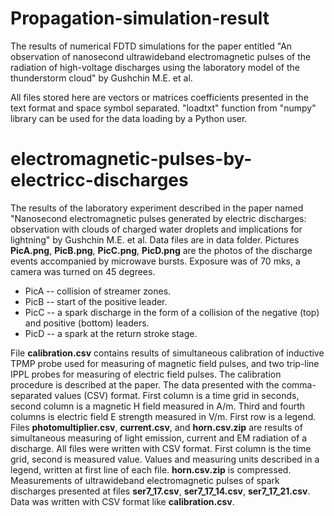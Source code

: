 # Propagation-simulation-result
The results of numerical FDTD simulations for the paper entitled "An observation of nanosecond ultrawideband electromagnetic pulses of the radiation of high-voltage discharges using the laboratory model of the thunderstorm cloud" by Gushchin M.E. et al.

All files stored here are vectors or matrices coefficients presented in the text format and space symbol separated. "loadtxt" function from "numpy" library can be used for the data loading by a Python user.

# electromagnetic-pulses-by-electricс-discharges
The results of the laboratory experiment described in the paper named "Nanosecond electromagnetic pulses generated by electric discharges: observation with clouds of charged water droplets and implications for lightning" by Gushchin M.E. et al.
Data files are in data folder.
Pictures **PicA.png**, **PicB.png**, **PicC.png**, **PicD.png** are the photos of the discharge events accompanied by microwave bursts. Exposure was of 70 mks, a camera was turned on 45 degrees.
* PicA -- collision of streamer zones.
* PicB -- start of the positive leader. 
* PicC -- a spark discharge in the form of a collision of the negative (top) and positive (bottom) leaders.
* PicD -- a spark at the return stroke stage.

File **calibration.csv** contains results of simultaneous calibration of inductive TPMP probe used for measuring of magnetic field pulses, and two trip-line IPPL probes for measuring of electric field pulses. The calibration procedure is described at the paper. The data presented with the comma-separated values (CSV) format. First column is a time grid in seconds, second column is a magnetic H field measured in A/m. Third and fourth columns is electric field E strength measured in V/m. First row is a legend.
Files **photomultiplier.csv**, **current.csv**, and **horn.csv.zip** are results of simultaneous measuring of light emission, current and EM radiation of a discharge. All files were written with CSV format. First column is the time grid, second is measured value. Values and measuring units described in a legend, written at first line of each file. **horn.csv.zip** is compressed.
Measurements of ultrawideband electromagnetic pulses of spark discharges presented at files **ser7_17.csv**, **ser7_17_14.csv**, **ser7_17_21.csv**. Data was written with CSV format like **calibration.csv**.

